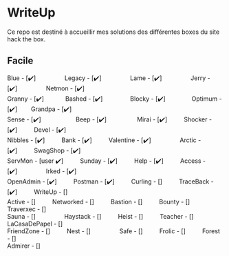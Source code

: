# WriteUp
Ce repo est destiné à accueillir mes solutions des différentes boxes du site hack the box.

## Facile
Blue - [:heavy_check_mark:]&ensp;&ensp;&ensp;&ensp;&ensp;&emsp;&emsp;
Legacy - [:heavy_check_mark:]&ensp;&ensp;&ensp;&ensp;&ensp;&emsp;&emsp;
Lame - [:heavy_check_mark:]&ensp;&ensp;&ensp;&ensp;&ensp;&emsp;&emsp;
Jerry - [:heavy_check_mark:]&ensp;&ensp;&ensp;&ensp;&ensp;&emsp;&emsp;
Netmon - [:heavy_check_mark:]</br>
Granny - [:heavy_check_mark:]&ensp;&ensp;&ensp;&ensp;&emsp;&nbsp;
Bashed - [:heavy_check_mark:]&ensp;&ensp;&ensp;&emsp;&emsp;&ensp;&nbsp;
Blocky - [:heavy_check_mark:]&ensp;&ensp;&ensp;&ensp;&emsp;&ensp;&nbsp;&nbsp;
Optimum - [:heavy_check_mark:]&ensp;&ensp;&ensp;&ensp;
Grandpa - [:heavy_check_mark:]</br>
Sense - [:heavy_check_mark:]&ensp;&ensp;&ensp;&emsp;&emsp;&emsp;&emsp; 
Beep - [:heavy_check_mark:] &ensp;&ensp;&ensp;&ensp;&ensp;&emsp;&emsp;
Mirai - [:heavy_check_mark:]&ensp;&ensp;&ensp;&ensp;&ensp;
Shocker - [:heavy_check_mark:]&ensp;&ensp;&ensp;&ensp;&ensp;
Devel - [:heavy_check_mark:]</br>
Nibbles - [:heavy_check_mark:]&ensp;&ensp;&ensp;&ensp;&ensp;
Bank - [:heavy_check_mark:]&ensp;&ensp;&ensp;&ensp;&ensp;
Valentine - [:heavy_check_mark:]&ensp;&ensp;&ensp;&ensp;&ensp;&emsp;&emsp;
Arctic - [:heavy_check_mark:]&ensp;&ensp;&ensp;&ensp;&ensp;
SwagShop - [:heavy_check_mark:]</br>
ServMon - [user :heavy_check_mark:]&ensp;&ensp;&ensp;&ensp;&ensp;
Sunday - [:heavy_check_mark:]&ensp;&ensp;&ensp;&ensp;&ensp;
Help - [:heavy_check_mark:]&ensp;&ensp;&ensp;&ensp;&ensp;
Access - [:heavy_check_mark:]&ensp;&ensp;&ensp;&ensp;&ensp;&emsp;&emsp;
Irked - [:heavy_check_mark:]</br>
OpenAdmin - [:heavy_check_mark:]&ensp;&ensp;&ensp;&ensp;&ensp;
Postman - [:heavy_check_mark:]&ensp;&ensp;&ensp;&ensp;&ensp;
Curling - []&ensp;&ensp;&ensp;&ensp;&ensp;
TraceBack - [:heavy_check_mark:]&ensp;&ensp;&ensp;&ensp;&ensp;
WriteUp - []</br>
Active - []&ensp;&ensp;&ensp;&ensp;&ensp;
Networked - []&ensp;&ensp;&ensp;&ensp;&ensp;
Bastion - []&ensp;&ensp;&ensp;&ensp;&ensp;
Bounty - []&ensp;&ensp;&ensp;&ensp;&ensp;
Traverxec - []</br>
Sauna - []&ensp;&ensp;&ensp;&ensp;&ensp;&emsp;&emsp;
Haystack - []&ensp;&ensp;&ensp;&ensp;&ensp;
Heist - []&ensp;&ensp;&ensp;&ensp;&ensp;
Teacher - []&ensp;&ensp;&ensp;&ensp;&ensp;
LaCasaDePapel - []</br>
FriendZone - []&ensp;&ensp;&ensp;&ensp;&ensp;
Nest - []&ensp;&ensp;&ensp;&ensp;&ensp;&emsp;&emsp;
Safe - []&ensp;&ensp;&ensp;&ensp;&ensp;
Frolic - []&ensp;&ensp;&ensp;&ensp;&ensp;
Forest - []</br>
Admirer - []&ensp;&ensp;&ensp;&ensp;&ensp;
